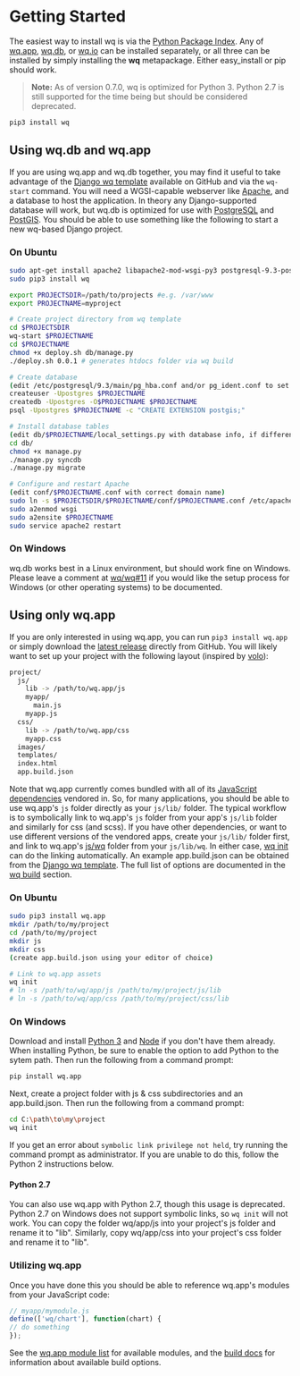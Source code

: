 Getting Started
===============

The easiest way to install wq is via the [Python Package Index].  Any of [wq.app], [wq.db], or [wq.io] can be installed separately, or all three can be installed by simply installing the **wq** metapackage.  Either easy_install or pip should work.

> **Note:** As of version 0.7.0, wq is optimized for Python 3.  Python 2.7 is still supported for the time being but should be considered deprecated.

```bash
pip3 install wq
```

## Using wq.db and wq.app

If you are using wq.app and wq.db together, you may find it useful to take advantage of the [Django wq template] available on GitHub and via the `wq-start` command.  You will need a WGSI-capable webserver like [Apache], and a database to host the application.  In theory any Django-supported database will work, but wq.db is optimized for use with [PostgreSQL] and [PostGIS].  You should be able to use something like the following to start a new wq-based Django project.

### On Ubuntu
```bash
sudo apt-get install apache2 libapache2-mod-wsgi-py3 postgresql-9.3-postgis-2.1 python-pip python-psycopg2
sudo pip3 install wq

export PROJECTSDIR=/path/to/projects #e.g. /var/www
export PROJECTNAME=myproject

# Create project directory from wq template
cd $PROJECTSDIR
wq-start $PROJECTNAME
cd $PROJECTNAME
chmod +x deploy.sh db/manage.py
./deploy.sh 0.0.1 # generates htdocs folder via wq build

# Create database
(edit /etc/postgresql/9.3/main/pg_hba.conf and/or pg_ident.conf to set permissions)
createuser -Upostgres $PROJECTNAME
createdb -Upostgres -O$PROJECTNAME $PROJECTNAME
psql -Upostgres $PROJECTNAME -c "CREATE EXTENSION postgis;"

# Install database tables
(edit db/$PROJECTNAME/local_settings.py with database info, if different than above)
cd db/
chmod +x manage.py
./manage.py syncdb
./manage.py migrate

# Configure and restart Apache
(edit conf/$PROJECTNAME.conf with correct domain name)
sudo ln -s $PROJECTSDIR/$PROJECTNAME/conf/$PROJECTNAME.conf /etc/apache2/sites-available/
sudo a2enmod wsgi
sudo a2ensite $PROJECTNAME
sudo service apache2 restart
```

### On Windows
wq.db works best in a Linux environment, but should work fine on Windows.  Please leave a comment at [wq/wq#11] if you would like the setup process for Windows (or other operating systems) to be documented.

## Using only wq.app

If you are only interested in using wq.app, you can run `pip3 install wq.app` or simply download the [latest release] directly from GitHub.  You will likely want to set up your project with the following layout (inspired by [volo]):
```bash
project/
  js/
    lib -> /path/to/wq.app/js
    myapp/
      main.js
    myapp.js
  css/
    lib -> /path/to/wq.app/css
    myapp.css
  images/
  templates/
  index.html
  app.build.json
```

Note that wq.app currently comes bundled with all of its [JavaScript dependencies] vendored in.  So, for many applications, you should be able to use wq.app's `js` folder directly as your `js/lib/` folder.  The typical workflow is to symbolically link to wq.app's `js` folder from your app's `js/lib` folder and similarly for css (and scss).  If you have other dependencies, or want to use different versions of the vendored apps, create your `js/lib/` folder first, and link to wq.app's [js/wq] folder from your `js/lib/wq`.  In either case, [wq init] can do the linking automatically.  An example app.build.json can be obtained from the [Django wq template].  The full list of options are documented in the [wq build] section.

### On Ubuntu
```bash
sudo pip3 install wq.app
mkdir /path/to/my/project
cd /path/to/my/project
mkdir js
mkdir css
(create app.build.json using your editor of choice)

# Link to wq.app assets
wq init
# ln -s /path/to/wq/app/js /path/to/my/project/js/lib
# ln -s /path/to/wq/app/css /path/to/my/project/css/lib
```

### On Windows
Download and install [Python 3] and [Node] if you don't have them already.  When installing Python, be sure to enable the option to add Python to the sytem path.  Then run the following from a command prompt:

```bash
pip install wq.app
```

Next, create a project folder with js & css subdirectories and an app.build.json.  Then run the following from a command prompt:

```bash
cd C:\path\to\my\project
wq init
```

If you get an error about `symbolic link privilege not held`, try running the command prompt as administrator.  If you are unable to do this, follow the Python 2 instructions below.

#### Python 2.7

You can also use wq.app with Python 2.7, though this usage is deprecated.  Python 2.7 on Windows does not support symbolic links, so `wq init` will not work.  You can copy the folder wq/app/js into your project's js folder and rename it to "lib".  Similarly, copy wq/app/css into your project's css folder and rename it to "lib".

### Utilizing wq.app
Once you have done this you should be able to reference wq.app's modules from your JavaScript code:
```javascript
// myapp/mymodule.js
define(['wq/chart'], function(chart) {
// do something
});
```
See the [wq.app module list] for available modules, and the [build docs] for information about available build options.

[Python Package Index]: https://pypi.python.org/pypi/wq
[wq.app]: http://wq.io/wq.app
[wq.db]: http://wq.io/wq.db
[wq.io]: http://wq.io/wq.io
[Apache]: http://httpd.apache.org/
[PostgreSQL]: http://www.postgresql.org/
[PostGIS]: http://postgis.net/
[latest release]: https://github.com/wq/wq.app/releases
[js/wq]: http://wq.io/docs/app
[JavaScript dependencies]: http://wq.io/docs/third-party
[wq.app module list]: http://wq.io/docs/app
[Django wq template]: https://github.com/wq/django-wq-template
[wq init]: http://wq.io/docs/build
[wq build]: http://wq.io/docs/build
[near future]: https://github.com/wq/wq.db/issues/2
[volo]: http://volojs.org
[build docs]: http://wq.io/docs/build
[wq/wq#11]: https://github.com/wq/wq/issues/11
[Python 3]: https://www.python.org/downloads/
[Node]: http://nodejs.org
